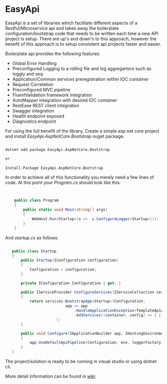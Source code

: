 # EasyApi

EasyApi is a set of libraries which facilitate different aspects of a Restful/Microservice api and takes away the boilerplate configuration/bootstrap code that needs to be written each time a new API project is setup. There are up's and down's to this approach, however the benefit of this approach is to setup consistent api projects faster and easier.

Boilerplate api provides the following features:

* Global Error Handling
* Preconfigured Logging to a rolling file and log aggregartors such as loggly and seq
* Application/Common services preregistration within IOC container
* Request Correlation
* Preconfigured MVC pipeline
* FluentValidation framework integration
* AutoMapper integration with desired IOC container
* RestEase REST client integration
* Swagger integration
* Health endpoint exposed
* Diagnostics endpoint

For using the full benefit of the library, Create a simple asp.net core project and install *EasyApi.AspNetCore.Bootstrap* nuget package.

```cmd

dotnet add package EasyApi.AspNetCore.Bootstrap

or
 
Install-Package EasyApi.AspNetCore.Bootstrap

```

In order to achieve all of this functionality you merely need a few lines of code. At this point your *Program.cs* should look like this:

```csharp


    public class Program
    {
        public static void Main(string[] args)
        {
            WebHost.Run<Startup>(s =>  s.ConfigureLogger<Startup>());
        }
    }

```

 And *startup.cs* as follows:

 ```csharp

    public class Startup
    {
        public Startup(IConfiguration configuration)
        {
            Configuration = configuration;
        }

        private IConfiguration Configuration { get; }

        public IServiceProvider ConfigureServices(IServiceCollection services)
        {
            return services.BootstrapApp<Startup>(Configuration,
                            app => app
                                .HandleApplicationException<TemplateApiApplicationException>()
                                .AddServices((container, config) => { })
                        );
        }

        public void Configure(IApplicationBuilder app, IHostingEnvironment env, ILoggerFactory loggerFactory)
        {
            app.UseDefaultApiPipeline(Configuration, env, loggerFactory);
        }
    }

 ```

The project/solution is ready to be running in visual studio or using dotnet cli.

More detail information can be found in [wiki](wiki)

